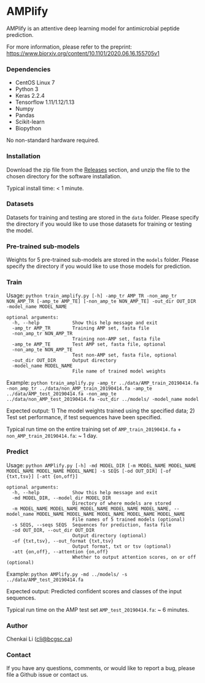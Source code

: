 # AMPlify

AMPlify is an attentive deep learning model for antimicrobial peptide prediction.

For more information, please refer to the preprint: https://www.biorxiv.org/content/10.1101/2020.06.16.155705v1

### Dependencies
* CentOS Linux 7
* Python 3
* Keras 2.2.4
* Tensorflow 1.11/1.12/1.13
* Numpy
* Pandas
* Scikit-learn
* Biopython

No non-standard hardware required.

### Installation
Download the zip file from the [Releases](https://github.com/bcgsc/AMPlify/releases) section, and unzip the file to the chosen directory for the software installation.

Typical install time: < 1 minute.

### Datasets
Datasets for training and testing are stored in the `data` folder. Please specify the directory if you would like to use those datasets for training or testing the model.

### Pre-trained sub-models
Weights for 5 pre-trained sub-models are stored in the `models` folder. Please specify the directory if you would like to use those models for prediction.

### Train
Usage: `python train_amplify.py [-h] -amp_tr AMP_TR -non_amp_tr NON_AMP_TR [-amp_te AMP_TE] [-non_amp_te NON_AMP_TE] -out_dir OUT_DIR -model_name MODEL_NAME`
```
optional arguments:
  -h, --help            Show this help message and exit
  -amp_tr AMP_TR        Training AMP set, fasta file
  -non_amp_tr NON_AMP_TR
                        Training non-AMP set, fasta file
  -amp_te AMP_TE        Test AMP set, fasta file, optional
  -non_amp_te NON_AMP_TE
                        Test non-AMP set, fasta file, optional
  -out_dir OUT_DIR      Output directory
  -model_name MODEL_NAME
                        File name of trained model weights
```
Example: `python train_amplify.py -amp_tr ../data/AMP_train_20190414.fa -non_amp_tr ../data/non_AMP_train_20190414.fa -amp_te ../data/AMP_test_20190414.fa -non_amp_te ../data/non_AMP_test_20190414.fa -out_dir ../models/ -model_name model`

Expected output: 1) The model weights trained using the specified data; 2) Test set performance, if test sequences have been specified.

Typical run time on the entire training set of `AMP_train_20190414.fa` + `non_AMP_train_20190414.fa`: ~ 1 day.


### Predict
Usage: `python AMPlify.py [-h] -md MODEL_DIR [-m MODEL_NAME MODEL_NAME MODEL_NAME MODEL_NAME MODEL_NAME] -s SEQS [-od OUT_DIR] [-of {txt,tsv}] [-att {on,off}]`
```
optional arguments:
  -h, --help            Show this help message and exit
  -md MODEL_DIR, --model_dir MODEL_DIR
                        Directory of where models are stored
  -m MODEL_NAME MODEL_NAME MODEL_NAME MODEL_NAME MODEL_NAME, --model_name MODEL_NAME MODEL_NAME MODEL_NAME MODEL_NAME MODEL_NAME
                        File names of 5 trained models (optional)
  -s SEQS, --seqs SEQS  Sequences for prediction, fasta file
  -od OUT_DIR, --out_dir OUT_DIR
                        Output directory (optional)
  -of {txt,tsv}, --out_format {txt,tsv}
                        Output format, txt or tsv (optional)
  -att {on,off}, --attention {on,off}
                        Whether to output attention scores, on or off (optional)

```
Example: `python AMPlify.py -md ../models/ -s ../data/AMP_test_20190414.fa`

Expected output: Predicted confident scores and classes of the input sequences.

Typical run time on the AMP test set `AMP_test_20190414.fa`: ~ 6 minutes.


### Author

Chenkai Li (cli@bcgsc.ca)

### Contact

If you have any questions, comments, or would like to report a bug, please file a Github issue or contact us.

